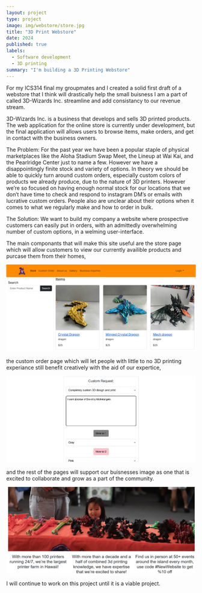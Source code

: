 ```yaml
---
layout: project
type: project
image: img/webstore/store.jpg
title: "3D Print Webstore"
date: 2024
published: true
labels:
  - Software development
  - 3D printing
summary: "I'm building a 3D Printing Webstore"
---
```



For my ICS314 final my groupmates and I created a solid first draft of a webstore that I think will drastically help the small buisness I am a part of called 3D-Wizards Inc. streamline and add consistancy to our revenue stream.

3D-Wizards Inc. is a business that develops and sells 3D printed products. The web application for the online store is currently under development, but the final application will allows users to browse items, make orders, and get in contact with the business owners.

The Problem: For the past year we have been a popular staple of physical marketplaces like the Aloha Stadium Swap Meet, the Lineup at Wai Kai, and the Pearlridge Center just to name a few. However we have a disappointingly finite stock and variety of options. In theory we should be able to quickly turn around custom orders, especially custom colors of products we already produce, due to the nature of 3D printers. However we’re so focused on having enough normal stock for our locations that we don’t have time to check and respond to instagram DM’s or emails with lucrative custom orders. People also are unclear about their options when it comes to what we regularly make and how to order in bulk.

The Solution: We want to build my company a website where prospective customers can easily put in orders, with an admittedly overwhelming number of custom options, in a welming user-interface.

The main componants that will make this site useful are the store page which will allow customers to view our currently availible products and purcase them from their homes,

<img class="img-fluid" src="../img/webstore/store.jpg">

the custom order page which will let people with little to no 3D printing experiance still benefit creatively with the aid of our expertice,

<img class="img-fluid" src="../img/webstore/custom.jpg">


and the rest of the pages will support our buisnesses image as one that is excited to collaborate and grow as a part of the community.

<img class="img-fluid" src="../img/webstore/home.jpg">

I will continue to work on this project until it is a viable project.